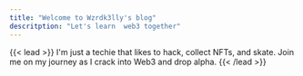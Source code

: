 ```yaml
---
title: "Welcome to Wzrdk3lly's blog"
descritption: "Let's learn  web3 together"
---
```


{{< lead >}}
I'm just a techie that likes to hack, collect NFTs, and skate. Join me on my journey as I crack into Web3 and drop alpha.
{{< /lead >}}